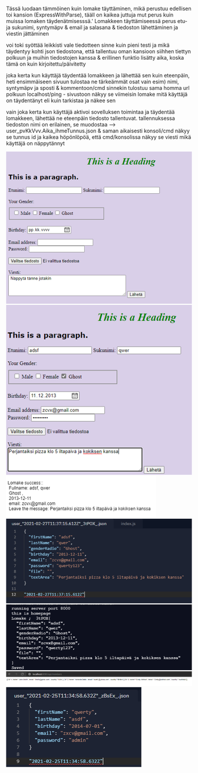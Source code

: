 Tässä luodaan tämmöinen kuin lomake täyttäminen, mikä perustuu edellisen toi kansion (ExpressWithParse), tääll on kaikea juttuja mut perus kuin muissa lomaken täydenätmisesssä.'
Lomakkeen täyttämiseessä perus etu- ja sukunimi, syntymäpv & email ja salasana & tiedoston lähettäminen ja viestin jättäminen

voi toki syöttää leikkisti vale tiedotteen sinne kuin pieni testi ja mikä täydentyy kohti json tiedostona, 
että tallentuu oman kansioon siihhen tiettyn polkuun ja muihin tiedostojen kanssa & erillinen funktio lisätty aika, koska tämä on kuin kirjoitettu/päivitetty

joka kerta kun käyttäjä täydentää lomakkeen ja lähettää sen kuin eteenpäin, heti ensimmäiseen sivuun tulostaa ne tärkeämmät osat vain esim) nimi, syntymäpv ja sposti &
kommentoon/cmd sinnekin tulostuu sama homma url polkuun localhost/ping - sivustoon näkyy se viimeisin lomake mitä käyttäjä on täydentänyt eli kuin tarkistaa ja näkee sen

vain joka kerta kun käyttäjä aktivoi sovelluksen toimintaa ja täydentää lomakkeen, lähettää ne eteenpäin tiedosto tallentuvat.
tallennuksessa tiedoston nimi on erilainen, se muodostaa --> user_pvKkVvv.Aika_ihmeTunnus.json & saman aikaisesti konsoli/cmd näkyy se tunnus id ja kaikea höpönlöpöä,
että cmd/konsolissa näkyy se viesti mikä käyttäjä on näppytännyt

![Alt text](images/NodeJs1.PNG?raw=true "None")
![Alt text](images/NodeJs2.PNG?raw=true "None")
![Alt text](images/NodeJs2-1.PNG?raw=true "None")
![Alt text](images/NodeJs2-2.PNG?raw=true "None")
![Alt text](images/NodeJs2-3.PNG?raw=true "None")
![Alt text](images/NodeJs4.PNG?raw=true "None")
![Alt text](images/NodeJs5.PNG?raw=true "None")

